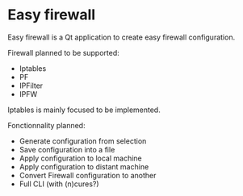 # Easy firewall

Easy firewall is a Qt application to create easy firewall configuration.

Firewall planned to be supported:
* Iptables
* PF
* IPFilter
* IPFW

Iptables is mainly focused to be implemented.

Fonctionnality planned:
* Generate configuration from selection
* Save configuration into a file
* Apply configuration to local machine
* Apply configuration to distant machine
* Convert Firewall configuration to another
* Full CLI (with (n)cures?)

